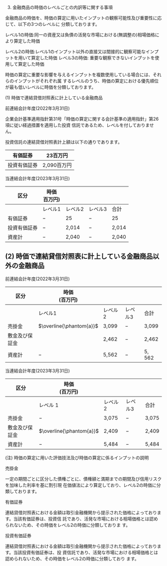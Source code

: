 3. 金融商品の時価のレベルごとの内訳等に関する事項

金融商品の時価を、時価の算定に用いたインプットの観察可能性及び重要性に応じて、以下の3つのレベルに 分類しております。

レベル1の時価:同一の資産又は負債の活発な市場における(無調整の)相場価格により算定した時価

レベル2の時価:レベル1のインプット以外の直接又は間接的に観察可能なインプットを用いて算定した時価 レベル3の時価: 重要な観察できないインプットを使用して算定した時価

時価の算定に重要な影響を与えるインプットを複数使用している場合には、それらのインプットがそれぞれ属 するレベルのうち、時価の算定における優先順位が最も低いレベルに時価を分類しております。

(1) 時価で連結貸借対照表に計上している金融商品

前連結会計年度(2022年3月31日)

企業会計基準適用指針第31号「時価の算定に関する会計基準の適用指針」第26項に従い経過措置を適用した投資 信託であるため、レベルを付しておりません。

投資信託の連結貸借対照表計上額は以下の通りであります。

| 有価証券   | 23百万円    |
|--------|----------|
| 投資有価証券 | 2,090百万円 |

当連結会計年度(2023年3月31日)

| 区分     | 時価<br>百万円) |       |      |       |
|--------|------------|-------|------|-------|
|        | レベル1       | レベル2  | レベル3 | 合計    |
| 有価証券   | $-$        | 25    | $-$  | 25    |
| 投資有価証券 | $-$        | 2,014 | $-$  | 2,014 |
| 資産計    | $-$        | 2,040 | $-$  | 2,040 |

## (2) 時価で連結貸借対照表に計上している金融商品以外の金融商品

前連結会計年度(2022年3月31日)

| 区分      | 時価<br>(百万円)              |       |      |        |
|---------|--------------------------|-------|------|--------|
|         | レベル1                     | レベル2  | レベル3 | 合計     |
| 売掛金     | $\overline{\phantom{a}}$ | 3,099 | $-$  | 3,099  |
| 敷金及び保証金 |                          | 2,462 | $-$  | 2,462  |
| 資産計     | $-$                      | 5,562 | $-$  | 5, 562 |

当連結会計年度(2023年3月31日)

| 区分      | 時価<br>(百万円)              |       |      |       |
|---------|--------------------------|-------|------|-------|
|         | レベル 1                    | レベル2  | レベル3 | 合計    |
| 売掛金     | $-$                      | 3,075 | $-$  | 3,075 |
| 敷金及び保証金 | $\overline{\phantom{a}}$ | 2,409 | $-$  | 2,409 |
| 資産計     | $-$                      | 5,484 | $-$  | 5,484 |

(注) 時価の算定に用いた評価技法及び時価の算定に係るインプットの説明

売掛金

一定の期間ごとに区分した債権ごとに、債権額と満期までの期間及び信用リスクを加味した利率を基に割引現 在価値法により算定しており、レベル2の時価に分類しております。

有価証券

連結貸借対照表における金額は取引金融機関から提示された価格によっております。当該有価証券は、投資信 託であり、活発な市場における相場価格とは認められないため、その時価をレベル2の時価に分類しておりま す。

投資有価証券

連結貸借対照表における金額は取引金融機関から提示された価格によっております。当該投資有価証券は、投 資信託であり、活発な市場における相場価格とは認められないため、その時価をレベル2の時価に分類しており ます。